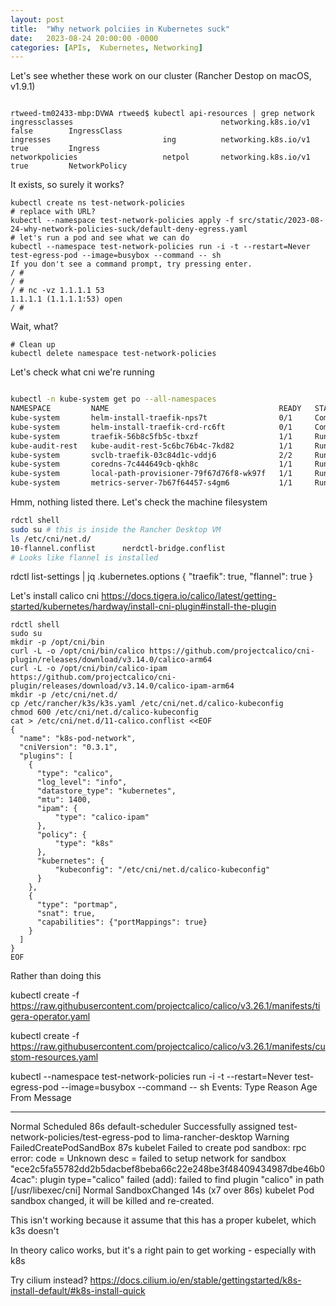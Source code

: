 ```yaml
---
layout: post
title:  "Why network polciies in Kubernetes suck"
date:   2023-08-24 20:00:00 -0000
categories: [APIs,  Kubernetes, Networking]
---
```


Let's see whether these work on our cluster (Rancher Destop on macOS, v1.9.1)
```console

rtweed-tm02433-mbp:DVWA rtweed$ kubectl api-resources | grep network
ingressclasses                                 networking.k8s.io/v1                   false        IngressClass
ingresses                         ing          networking.k8s.io/v1                   true         Ingress
networkpolicies                   netpol       networking.k8s.io/v1                   true         NetworkPolicy
```

It exists, so surely it works?

```
kubectl create ns test-network-policies
# replace with URL?
kubectl --namespace test-network-policies apply -f src/static/2023-08-24-why-network-policies-suck/default-deny-egress.yaml
# let's run a pod and see what we can do
kubectl --namespace test-network-policies run -i -t --restart=Never test-egress-pod --image=busybox --command -- sh
If you don't see a command prompt, try pressing enter.
/ #
/ #
/ # nc -vz 1.1.1.1 53
1.1.1.1 (1.1.1.1:53) open
/ #
```
Wait, what?

```console
# Clean up
kubectl delete namespace test-network-policies
```

Let's check what cni we're running

```bash

kubectl -n kube-system get po --all-namespaces
NAMESPACE         NAME                                      READY   STATUS      RESTARTS       AGE
kube-system       helm-install-traefik-nps7t                0/1     Completed   0              181d
kube-system       helm-install-traefik-crd-rc6ft            0/1     Completed   0              181d
kube-system       traefik-56b8c5fb5c-tbxzf                  1/1     Running     24 (98m ago)   181d
kube-audit-rest   kube-audit-rest-5c6bc76b4c-7kd82          1/1     Running     29 (98m ago)   220d
kube-system       svclb-traefik-03c84d1c-vddj6              2/2     Running     46 (98m ago)   181d
kube-system       coredns-7c444649cb-qkh8c                  1/1     Running     15 (98m ago)   133d
kube-system       local-path-provisioner-79f67d76f8-wk97f   1/1     Running     56 (97m ago)   260d
kube-system       metrics-server-7b67f64457-s4gm6           1/1     Running     47 (97m ago)   181d
```
Hmm, nothing listed there. Let's check the machine filesystem

```bash
rdctl shell
sudo su # this is inside the Rancher Desktop VM
ls /etc/cni/net.d/
10-flannel.conflist      nerdctl-bridge.conflist
# Looks like flannel is installed
```

rdctl list-settings | jq .kubernetes.options
{
  "traefik": true,
  "flannel": true
}


Let's install calico cni
https://docs.tigera.io/calico/latest/getting-started/kubernetes/hardway/install-cni-plugin#install-the-plugin

```
rdctl shell
sudo su
mkdir -p /opt/cni/bin
curl -L -o /opt/cni/bin/calico https://github.com/projectcalico/cni-plugin/releases/download/v3.14.0/calico-arm64
curl -L -o /opt/cni/bin/calico-ipam https://github.com/projectcalico/cni-plugin/releases/download/v3.14.0/calico-ipam-arm64
mkdir -p /etc/cni/net.d/
cp /etc/rancher/k3s/k3s.yaml /etc/cni/net.d/calico-kubeconfig
chmod 600 /etc/cni/net.d/calico-kubeconfig
cat > /etc/cni/net.d/11-calico.conflist <<EOF
{
  "name": "k8s-pod-network",
  "cniVersion": "0.3.1",
  "plugins": [
    {
      "type": "calico",
      "log_level": "info",
      "datastore_type": "kubernetes",
      "mtu": 1400,
      "ipam": {
          "type": "calico-ipam"
      },
      "policy": {
          "type": "k8s"
      },
      "kubernetes": {
          "kubeconfig": "/etc/cni/net.d/calico-kubeconfig"
      }
    },
    {
      "type": "portmap",
      "snat": true,
      "capabilities": {"portMappings": true}
    }
  ]
}
EOF
```

Rather than doing this


kubectl create -f https://raw.githubusercontent.com/projectcalico/calico/v3.26.1/manifests/tigera-operator.yaml

kubectl create -f https://raw.githubusercontent.com/projectcalico/calico/v3.26.1/manifests/custom-resources.yaml

kubectl --namespace test-network-policies run -i -t --restart=Never test-egress-pod --image=busybox --command -- sh
Events:
  Type     Reason                  Age                From               Message
  ----     ------                  ----               ----               -------
  Normal   Scheduled               86s                default-scheduler  Successfully assigned test-network-policies/test-egress-pod to lima-rancher-desktop
  Warning  FailedCreatePodSandBox  87s                kubelet            Failed to create pod sandbox: rpc error: code = Unknown desc = failed to setup network for sandbox "ece2c5fa55782dd2b5dacbef8beba66c22e248be3f48409434987dbe46b04cac": plugin type="calico" failed (add): failed to find plugin "calico" in path [/usr/libexec/cni]
  Normal   SandboxChanged          14s (x7 over 86s)  kubelet            Pod sandbox changed, it will be killed and re-created.

This isn't working because it assume that this has a proper kubelet, which k3s doesn't

In theory calico works, but it's a right pain to get working - especially with k8s

Try cilium instead?
https://docs.cilium.io/en/stable/gettingstarted/k8s-install-default/#k8s-install-quick
